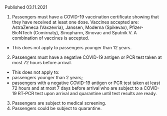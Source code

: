Published 03.11.2021
1. Passengers must have a COVID-19 vaccination certificate showing that they have received at least one dose. Vaccines accepted are: AstraZeneca (Vaxzevria), Janssen, Moderna (Spikevax), Pfizer-BioNTech (Comirnaty), Sinopharm, Sinovac and Sputnik V. A combination of vaccines is accepted.
- This does not apply to passengers younger than 12 years.
2. Passengers must have a negative COVID-19 antigen or PCR test taken at most 72 hours before arrival.
- This does not apply to:
- passengers younger than 2 years;
- passengers with a negative COVID-19 antigen or PCR test taken at least 72 hours and at most 7 days before arrival who are subject to a COVID-19 RT-PCR test upon arrival and quarantine until test results are ready.
3. Passengers are subject to medical screening.
4. Passengers could be subject to quarantine.